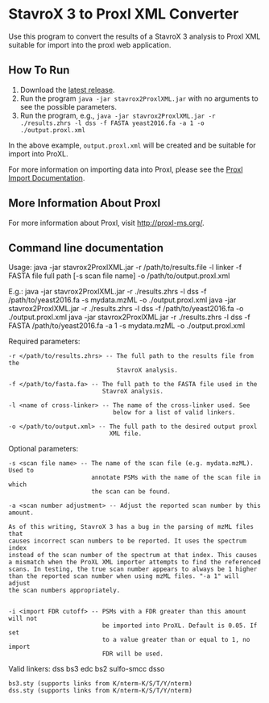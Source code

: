 StavroX 3 to Proxl XML Converter
=============================

Use this program to convert the results of a StavroX 3 analysis to Proxl XML suitable for import into the proxl web application.

How To Run
-------------
1. Download the [latest release](https://github.com/yeastrc/proxl-import-stavrox/releases).
2. Run the program ``java -jar stavrox2ProxlXML.jar`` with no arguments to see the possible parameters.
3. Run the program, e.g., ``java -jar stavrox2ProxlXML.jar -r ./results.zhrs -l dss -f FASTA yeast2016.fa -a 1 -o ./output.proxl.xml``

In the above example, ``output.proxl.xml`` will be created and be suitable for import into ProXL.

For more information on importing data into Proxl, please see the [Proxl Import Documentation](http://proxl-web-app.readthedocs.io/en/latest/using/upload_data.html).

More Information About Proxl
-----------------------------
For more information about Proxl, visit http://proxl-ms.org/.

Command line documentation
---------------------------

Usage: java -jar stavrox2ProxlXML.jar -r /path/to/results.file -l linker -f FASTA file full path [-s scan file name] -o /path/to/output.proxl.xml

E.g.: java -jar stavrox2ProxlXML.jar -r ./results.zhrs -l dss -f /path/to/yeast2016.fa -s mydata.mzML -o ./output.proxl.xml
      java -jar stavrox2ProxlXML.jar -r ./results.zhrs -l dss -f /path/to/yeast2016.fa -o ./output.proxl.xml
      java -jar stavrox2ProxlXML.jar -r ./results.zhrs -l dss -f FASTA /path/to/yeast2016.fa -a 1 -s mydata.mzML -o ./output.proxl.xml


Required parameters:

    -r </path/to/results.zhrs> -- The full path to the results file from the
                                  StavroX analysis.
    
    -f </path/to/fasta.fa> -- The full path to the FASTA file used in the
                              StavroX analysis.
    
    -l <name of cross-linker> -- The name of the cross-linker used. See
                                 below for a list of valid linkers.
    
    -o </path/to/output.xml> -- The full path to the desired output proxl
                                XML file.


Optional parameters:

    -s <scan file name> -- The name of the scan file (e.g. mydata.mzML). Used to
                           annotate PSMs with the name of the scan file in which
                           the scan can be found.

	-a <scan number adjustment> -- Adjust the reported scan number by this amount.

	As of this writing, StavroX 3 has a bug in the parsing of mzML files that
	causes incorrect scan numbers to be reported. It uses the spectrum index
	instead of the scan number of the spectrum at that index. This causes
	a mismatch when the ProXL XML importer attempts to find the referenced
	scans. In testing, the true scan number appears to always be 1 higher
	than the reported scan number when using mzML files. "-a 1" will adjust
	the scan numbers appropriately.
	
	
	-i <import FDR cutoff> -- PSMs with a FDR greater than this amount will not
	                          be imported into ProXL. Default is 0.05. If set
	                          to a value greater than or equal to 1, no import
	                          FDR will be used.
	

Valid linkers: 
	dss
	bs3
	edc
	bs2
	sulfo-smcc
	dsso
	
	bs3.sty (supports links from K/nterm-K/S/T/Y/nterm)
	dss.sty (supports links from K/nterm-K/S/T/Y/nterm)
